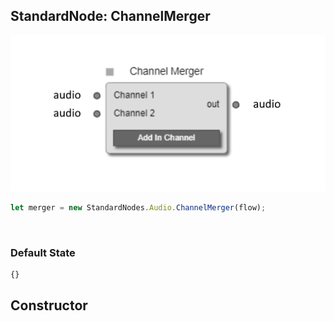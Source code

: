 ## StandardNode: ChannelMerger

<img class="zoomable" alt="ChannelMerger standard node" src="/images/standard-nodes/audio/channel-merger.png" />

<Hierarchy :extend="{name: 'Node', link: '../../api/classes/node.html'}" />
<br/>

```js
let merger = new StandardNodes.Audio.ChannelMerger(flow);
```

<br/>

### Default State

```js
{}
```

## Constructor

<Method type="method">
  <template v-slot:signature>
    new ChannelMerger(<strong>flow: </strong><em><Ref to="../../api/classes/flow">Flow</Ref></em>,
    <strong>options?: </strong><em><Ref to="../../api/interfaces/node-creator-options">NodeCreatorOptions</Ref></em>):
    <em><Ref to="#standardnode-channelmerger">ChannelMerger</Ref></em>
  </template>
  <template v-slot:params>
    <Param name="flow">
      <em><Ref to="../../api/classes/flow">Flow</Ref></em>
    </Param>
    <Param name="options?">
      <em><Ref to="../../api/interfaces/node-creator-options">NodeCreatorOptions</Ref></em>
      <template v-slot:default-value>
        <em>{}</em>
      </template>
    </Param>
  </template>
</Method>

<script setup>
import Method from "../../../../../components/api/Method.vue";
import Param from "../../../../../components/api/Param.vue";
import Ref from "../../../../../components/api/Ref.vue";
import Hierarchy from "../../../../../components/api/Hierarchy.vue";
</script>
